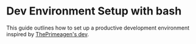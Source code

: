 # Dev Environment Setup with bash

This guide outlines how to set up a productive development environment inspired by [ThePrimeagen's dev](https://github.com/ThePrimeagen/dev).
